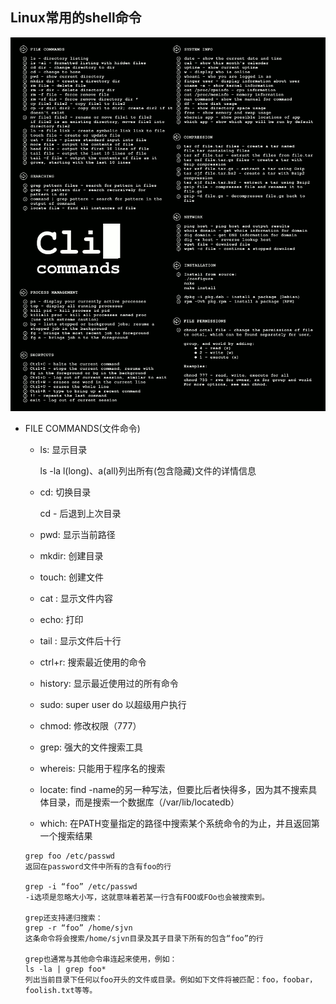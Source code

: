 ## Linux常用的shell命令

![shell commands](images/shell.png)

* FILE COMMANDS(文件命令)  

    - ls: 显示目录  

        ls -la l(long)、a(all)列出所有(包含隐藏)文件的详情信息

    - cd: 切换目录  

        cd - 后退到上次目录  

    - pwd: 显示当前路径

    - mkdir: 创建目录

    - touch: 创建文件

    - cat <file>: 显示文件内容

    - echo: 打印

    - tail <file>: 显示文件后十行

    - ctrl+r: 搜索最近使用的命令

    - history: 显示最近使用过的所有命令

    - sudo: super user do 以超级用户执行

    - chmod: 修改权限（777）

    - grep: 强大的文件搜索工具

    - whereis: 只能用于程序名的搜索

    - locate: find -name的另一种写法，但要比后者快得多，因为其不搜索具体目录，而是搜索一个数据库（/var/lib/locatedb）

    - which: 在PATH变量指定的路径中搜索某个系统命令的为止，并且返回第一个搜索结果

    ```
    grep foo /etc/passwd
    返回在password文件中所有的含有foo的行

    grep -i “foo” /etc/passwd
    -i选项是忽略大小写，这就意味着若某一行含有FOO或FOo也会被搜索到。

    grep还支持递归搜索：
    grep -r “foo” /home/sjvn
    这条命令将会搜索/home/sjvn目录及其子目录下所有的包含“foo”的行

    grep也通常与其他命令串连起来使用，例如：
    ls -la | grep foo*
    列出当前目录下任何以foo开头的文件或目录。例如如下文件将被匹配：foo，foobar，foolish.txt等等。
    ```
